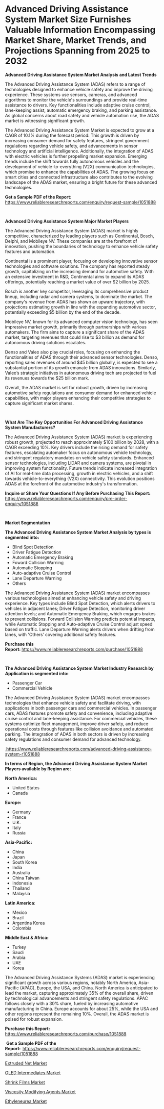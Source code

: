 <p><h1>Advanced Driving Assistance System Market Size Furnishes Valuable Information Encompassing Market Share, Market Trends, and Projections Spanning from 2025 to 2032</h1></p><p><strong>Advanced Driving Assistance System Market Analysis and Latest Trends</strong></p>
<p><p>The Advanced Driving Assistance System (ADAS) refers to a range of technologies designed to enhance vehicle safety and improve the driving experience. These systems use sensors, cameras, and advanced algorithms to monitor the vehicle's surroundings and provide real-time assistance to drivers. Key functionalities include adaptive cruise control, lane-keeping assist, automatic emergency braking, and parking assistance. As global concerns about road safety and vehicle automation rise, the ADAS market is witnessing significant growth.</p><p>The Advanced Driving Assistance System Market is expected to grow at a CAGR of 10.1% during the forecast period. This growth is driven by increasing consumer demand for safety features, stringent government regulations regarding vehicle safety, and advancements in sensor technology and artificial intelligence. Additionally, the integration of ADAS with electric vehicles is further propelling market expansion. Emerging trends include the shift towards fully autonomous vehicles and the development of vehicle-to-everything (V2X) communication technologies, which promise to enhance the capabilities of ADAS. The growing focus on smart cities and connected infrastructure also contributes to the evolving landscape of the ADAS market, ensuring a bright future for these advanced technologies.</p></p>
<p><strong>Get a Sample PDF of the Report:&nbsp;</strong> <a href="https://www.reliableresearchreports.com/enquiry/request-sample/1051888?utm_campaign=2009&utm_medium=2&utm_source=Github&utm_content=ia&utm_term=30012025&utm_id=advanced-driving-assistance-system">https://www.reliableresearchreports.com/enquiry/request-sample/1051888</a></p>
<p>&nbsp;</p>
<p><strong>Advanced Driving Assistance System Major Market Players</strong></p>
<p><p>The Advanced Driving Assistance System (ADAS) market is highly competitive, characterized by leading players such as Continental, Bosch, Delphi, and Mobileye NV. These companies are at the forefront of innovation, pushing the boundaries of technology to enhance vehicle safety features and automation.</p><p>Continental is a prominent player, focusing on developing innovative sensor technologies and software solutions. The company has reported steady growth, capitalizing on the increasing demand for automotive safety. With an extensive investment in R&D, Continental aims to expand its ADAS offerings, potentially reaching a market value of over $2 billion by 2025.</p><p>Bosch is another key competitor, leveraging its comprehensive product lineup, including radar and camera systems, to dominate the market. The company's revenue from ADAS has shown an upward trajectory, with projections estimating growth in line with the expanding automotive sector, potentially exceeding $5 billion by the end of the decade.</p><p>Mobileye NV, known for its advanced computer vision technology, has seen impressive market growth, primarily through partnerships with various automakers. The firm aims to capture a significant share of the ADAS market, targeting revenues that could rise to $3 billion as demand for autonomous driving solutions escalates.</p><p>Denso and Valeo also play crucial roles, focusing on enhancing the functionalities of ADAS through their advanced sensor technologies. Denso, reporting sales revenues of around $45 billion globally, is expected to see a substantial portion of its growth emanate from ADAS innovations. Similarly, Valeo’s strategic initiatives in autonomous driving tech are projected to fuel its revenues towards the $25 billion mark.</p><p>Overall, the ADAS market is set for robust growth, driven by increasing automotive safety regulations and consumer demand for enhanced vehicle capabilities, with major players enhancing their competitive strategies to capture significant market shares.</p></p>
<p>&nbsp;</p>
<p><strong>What Are The Key Opportunities For Advanced Driving Assistance System Manufacturers?</strong></p>
<p><p>The Advanced Driving Assistance System (ADAS) market is experiencing robust growth, projected to reach approximately $100 billion by 2028, with a CAGR exceeding 10%. Key drivers include the rising demand for safety features, escalating automaker focus on autonomous vehicle technology, and stringent regulatory mandates on vehicle safety standards. Enhanced sensor technologies, including LiDAR and camera systems, are pivotal in improving system functionality. Future trends indicate increased integration of AI for real-time data processing, growth in electric vehicles, and a shift towards vehicle-to-everything (V2X) connectivity. This evolution positions ADAS at the forefront of the automotive industry's transformation.</p></p>
<p><strong>Inquire or Share Your Questions If Any Before Purchasing This Report:</strong> <a href="https://www.reliableresearchreports.com/enquiry/pre-order-enquiry/1051888?utm_campaign=2009&utm_medium=2&utm_source=Github&utm_content=ia&utm_term=30012025&utm_id=advanced-driving-assistance-system">https://www.reliableresearchreports.com/enquiry/pre-order-enquiry/1051888</a></p>
<p>&nbsp;</p>
<p><strong>Market Segmentation</strong></p>
<p><strong>The Advanced Driving Assistance System Market Analysis by types is segmented into:</strong></p>
<p><ul><li>Blind Spot Detection</li><li>Driver Fatigue Detection</li><li>Automatic Emergency Braking</li><li>Foward Collision Warning</li><li>Automatic Stopping</li><li>Auto-adaptive Cruise Control</li><li>Lane Departure Warning</li><li>Others</li></ul></p>
<p><p>The Advanced Driving Assistance System (ADAS) market encompasses various technologies aimed at enhancing vehicle safety and driving experience. Key types include Blind Spot Detection, which alerts drivers to vehicles in adjacent lanes; Driver Fatigue Detection, monitoring driver attention levels; and Automatic Emergency Braking, which engages brakes to prevent collisions. Forward Collision Warning predicts potential impacts, while Automatic Stopping and Auto-adaptive Cruise Control adjust speed based on traffic. Lane Departure Warning alerts drivers when drifting from lanes, with 'Others' covering additional safety features.</p></p>
<p><strong>Purchase this Report:&nbsp;</strong><a href="https://www.reliableresearchreports.com/purchase/1051888?utm_campaign=2009&utm_medium=2&utm_source=Github&utm_content=ia&utm_term=30012025&utm_id=advanced-driving-assistance-system">https://www.reliableresearchreports.com/purchase/1051888</a></p>
<p>&nbsp;</p>
<p><strong>The Advanced Driving Assistance System Market Industry Research by Application is segmented into:</strong></p>
<p><ul><li>Passenger Car</li><li>Commercial Vehicle</li></ul></p>
<p><p>The Advanced Driving Assistance System (ADAS) market encompasses technologies that enhance vehicle safety and facilitate driving, with applications in both passenger cars and commercial vehicles. In passenger cars, ADAS features promote safety and convenience, including adaptive cruise control and lane-keeping assistance. For commercial vehicles, these systems optimize fleet management, improve driver safety, and reduce operational costs through features like collision avoidance and automated parking. The integration of ADAS in both sectors is driven by increasing safety regulations and consumer demand for advanced technology.</p></p>
<p><a href="https://www.reliableresearchreports.com/advanced-driving-assistance-system-r1051888?utm_campaign=2009&utm_medium=2&utm_source=Github&utm_content=ia&utm_term=30012025&utm_id=advanced-driving-assistance-system">&nbsp;https://www.reliableresearchreports.com/advanced-driving-assistance-system-r1051888</a></p>
<p><strong>In terms of Region, the Advanced Driving Assistance System Market Players available by Region are:</strong></p>
<p>
    <p> <strong> North America: </strong>
        <ul>
            <li>United States</li>
            <li>Canada</li>
        </ul>
        </p> 
    <p> <strong> Europe: </strong>
        <ul>
            <li>Germany</li>
            <li>France</li>
            <li>U.K.</li>
            <li>Italy</li>
            <li>Russia</li>
        </ul>
        </p> 
    <p> <strong> Asia-Pacific: </strong>
        <ul>
            <li>China</li>
            <li>Japan</li>
            <li>South Korea</li>
            <li>India</li>
            <li>Australia</li>
            <li>China Taiwan</li>
            <li>Indonesia</li>
            <li>Thailand</li>
            <li>Malaysia</li>
        </ul>
        </p> 
    <p> <strong> Latin America: </strong>
        <ul>
            <li>Mexico</li>
            <li>Brazil</li>
            <li>Argentina Korea</li>
            <li>Colombia</li>
        </ul>
        </p> 
    <p> <strong> Middle East & Africa: </strong>
        <ul>
            <li>Turkey</li>
            <li>Saudi</li>
            <li>Arabia</li>
            <li>UAE</li>
            <li>Korea</li>
        </ul>
    </p>
    </p>
<p><p>The Advanced Driving Assistance Systems (ADAS) market is experiencing significant growth across various regions, notably North America, Asia-Pacific (APAC), Europe, the USA, and China. North America is anticipated to lead the market, capturing approximately 35% of the overall share, driven by technological advancements and stringent safety regulations. APAC follows closely with a 30% share, fueled by increasing automotive manufacturing in China. Europe accounts for about 25%, while the USA and other regions represent the remaining 10%. Overall, the ADAS market is poised for robust expansion.</p></p>
<p><strong>Purchase this Report: </strong><a href="https://www.reliableresearchreports.com/purchase/1051888?utm_campaign=2009&utm_medium=2&utm_source=Github&utm_content=ia&utm_term=30012025&utm_id=advanced-driving-assistance-system">https://www.reliableresearchreports.com/purchase/1051888</a></p>
<p>&nbsp;<strong>Get a Sample PDF of the Report:&nbsp;&nbsp;</strong><a href="https://www.reliableresearchreports.com/enquiry/request-sample/1051888?utm_campaign=2009&utm_medium=2&utm_source=Github&utm_content=ia&utm_term=30012025&utm_id=advanced-driving-assistance-system">https://www.reliableresearchreports.com/enquiry/request-sample/1051888</a></p>
<p><strong></strong></p>
<p><p><a href="https://github.com/ajatawlasta/Market-Research-Report-List-1/blob/main/extruded-net-market.md?utm_campaign=2009&utm_medium=2&utm_source=Github&utm_content=ia&utm_term=30012025&utm_id=advanced-driving-assistance-system">Extruded Net Market</a></p><p><a href="https://github.com/mriwacraane/Market-Research-Report-List-1/blob/main/oled-intermediates-market.md?utm_campaign=2009&utm_medium=2&utm_source=Github&utm_content=ia&utm_term=30012025&utm_id=advanced-driving-assistance-system">OLED Intermediates Market</a></p><p><a href="https://github.com/hunanuzmez/Market-Research-Report-List-1/blob/main/shrink-films-market.md?utm_campaign=2009&utm_medium=2&utm_source=Github&utm_content=ia&utm_term=30012025&utm_id=advanced-driving-assistance-system">Shrink Films Market</a></p><p><a href="https://github.com/benhaeneye/Market-Research-Report-List-1/blob/main/viscosity-modifying-agents-market.md?utm_campaign=2009&utm_medium=2&utm_source=Github&utm_content=ia&utm_term=30012025&utm_id=advanced-driving-assistance-system">Viscosity Modifying Agents Market</a></p><p><a href="https://github.com/chikenmhamdi/Market-Research-Report-List-1/blob/main/ethyleneurea-market.md?utm_campaign=2009&utm_medium=2&utm_source=Github&utm_content=ia&utm_term=30012025&utm_id=advanced-driving-assistance-system">Ethyleneurea Market</a></p></p>